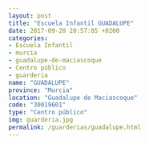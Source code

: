 ```yaml
---
layout: post
title: "Escuela Infantil GUADALUPE"
date: 2017-09-20 20:57:05 +0200
categories:
- Escuela Infantil
- murcia
- guadalupe-de-maciascoque
- Centro público
- guarderia
name: "GUADALUPE"
province: "Murcia"
location: "Guadalupe de Maciascoque"
code: "30019601"
type: "Centro público"
img: guarderia.jpg
permalink: /guarderias/guadalupe.html
---
```

